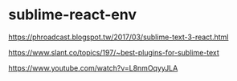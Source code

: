 # sublime-react-env
https://phroadcast.blogspot.tw/2017/03/sublime-text-3-react.html

https://www.slant.co/topics/197/~best-plugins-for-sublime-text

https://www.youtube.com/watch?v=L8nmOqyyJLA
